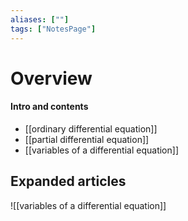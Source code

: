 ```yaml
---
aliases: [""]
tags: ["NotesPage"]
---
```


# Overview

#### Intro and contents
- [[ordinary differential equation]]
- [[partial differential equation]]
- [[variables of a differential equation]]

## Expanded articles
![[variables of a differential equation]]
